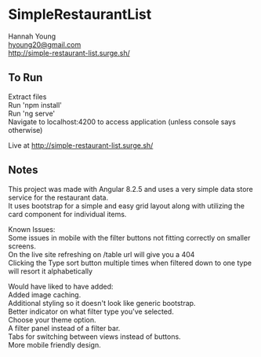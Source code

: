 # SimpleRestaurantList
Hannah Young  
hyoung20@gmail.com  
http://simple-restaurant-list.surge.sh/  

## To Run  
Extract files  
Run 'npm install'  
Run 'ng serve'  
Navigate to localhost:4200 to access application (unless console says otherwise)  

Live at http://simple-restaurant-list.surge.sh/  

## Notes  
This project was made with Angular 8.2.5 and uses a very simple data store service for the restaurant data.  
It uses bootstrap for a simple and easy grid layout along with utilizing the card component for individual items.  

Known Issues:  
Some issues in mobile with the filter buttons not fitting correctly on smaller screens.  
On the live site refreshing on /table url will give you a 404  
Clicking the Type sort button multiple times when filtered down to one type will resort it alphabetically  

Would have liked to have added:  
Added image caching.  
Additional styling so it doesn't look like generic bootstrap.  
Better indicator on what filter type you've selected.  
Choose your theme option.  
A filter panel instead of a filter bar.  
Tabs for switching between views instead of buttons.  
More mobile friendly design.  

